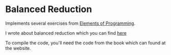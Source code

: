 # Balanced Reduction

Implements several exercises from [Elements of Programming](https://www.elementsofprogramming.com).

I wrote about balanced reduction which you can find [here](https://rksouthee.github.io/2019/07/26/balanced-reduction.html)

To compile the code, you'll need the code from the book which can found at
the website.
